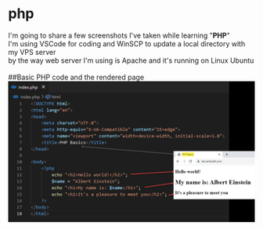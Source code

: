 # php
I'm going to share a few screenshots I've taken while learning "<b>PHP</b>"<br>
I'm using VSCode for coding and WinSCP to update a local directory with my VPS server<br>
by the way web server I'm using is Apache and it's running on Linux Ubuntu<br>
<br>
##Basic PHP code and the rendered page<br>
<img src="/img/1.PHP-variable-print-text.png" alt="PHP Basics"><br>
